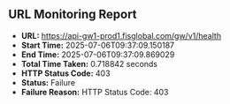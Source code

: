 ## URL Monitoring Report

- **URL:** https://api-gw1-prod1.fisglobal.com/gw/v1/health
- **Start Time:** 2025-07-06T09:37:09.150187
- **End Time:** 2025-07-06T09:37:09.869029
- **Total Time Taken:** 0.718842 seconds
- **HTTP Status Code:** 403
- **Status:** Failure
- **Failure Reason:** HTTP Status Code: 403
